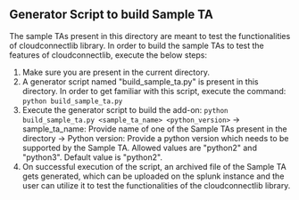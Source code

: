 ## Generator Script to build Sample TA
The sample TAs present in this directory are meant to test the functionalities of cloudconnectlib library. In order to build the sample TAs to test the features of cloudconnectlib, execute the below steps:
1. Make sure you are present in the current directory.
2. A generator script named "build_sample_ta.py" is present in this directory. In order to get familiar with this script, execute the command: `python build_sample_ta.py`
3. Execute the generator script to build the add-on: `python build_sample_ta.py <sample_ta_name> <python_version>`
    -> sample_ta_name: Provide name of one of the Sample TAs present in the directory
    -> Python version: Provide a python version which needs to be supported by the Sample TA. Allowed values are "python2" and "python3". Default value is "python2".
4. On successful execution of the script, an archived file of the Sample TA gets generated, which can be uploaded on the splunk instance and the user can utilize it to test the functionalities of the cloudconnectlib library.

